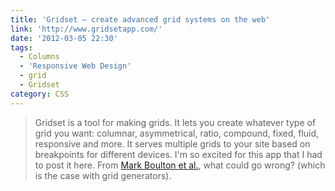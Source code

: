 ```yaml
---
title: 'Gridset – create advanced grid systems on the web'
link: 'http://www.gridsetapp.com/'
date: '2012-03-05 22:30'
tags:
  - Columns
  - 'Responsive Web Design'
  - grid
  - Gridset
category: CSS
---
```


> Gridset is a tool for making grids. It lets you create whatever type of grid you want: columnar, asymmetrical, ratio, compound, fixed, fluid, responsive and more. It serves multiple grids to your site based on breakpoints for different devices.
I'm so excited for this app that I had to post it here. From [Mark Boulton et al.](http://markboultondesign.com/), what could go wrong? (which is the case with grid generators).
